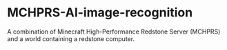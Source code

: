 # MCHPRS-AI-image-recognition
A combination of Minecraft High-Performance Redstone Server (MCHPRS) and a world containing a redstone computer.
